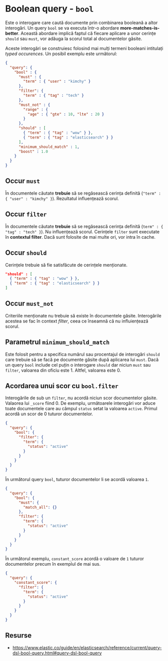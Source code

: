 # Boolean query - `bool`

Este o interogare care caută documente prin combinarea booleană a altor interogări. Un query `bool` se va executa într-o abordare **more-matches-is-better**. Această abordare implică faptul că fiecare aplicare a unor cerințe `should` sau `must`, vor adăuga la scorul total al documentelor găsite.

Aceste interogări se construiesc folosind mai mulți termeni booleani intitulați *typed occurences*. Un posibil exemplu este următorul:

```json
{
  "query": {
    "bool" : {
      "must" : {
        "term" : { "user" : "kimchy" }
      },
      "filter": {
        "term" : { "tag" : "tech" }
      },
      "must_not" : {
        "range" : {
          "age" : { "gte" : 10, "lte" : 20 }
        }
      },
      "should" : [
        { "term" : { "tag" : "wow" } },
        { "term" : { "tag" : "elasticsearch" } }
      ],
      "minimum_should_match" : 1,
      "boost" : 1.0
    }
  }
}
```

## Occur `must`

În documentele căutate **trebuie** să se regăsească cerința definită (`"term" : { "user" : "kimchy" }`). Rezultatul influențează scorul.


## Occur `filter`

În documentele căutate **trebuie** să se regăsească cerința definită (`term" : { "tag" : "tech" }`). Nu influențează scorul. Cerințele `filter` sunt executate în **contextul filter**. Dacă sunt folosite de mai multe ori, vor intra în cache.

## Occur `should`

Cerințele trebuie să fie satisfăcute de cerințele menționate.

```json
"should" : [
  { "term" : { "tag" : "wow" } },
  { "term" : { "tag" : "elasticsearch" } }
]
```

## Occur `must_not`

Criteriile menționate nu trebuie să existe în documentele găsite. Interogările acestea se fac în context *filter*, ceea ce înseamnă că nu influiențează scorul.

## Parametrul `minimum_should_match`

Este folosit pentru a specifica numărul sau procentajul de interogări `should` care trebuie să se facă pe documente găsite după aplicarea lui `must`.
Dacă un query `bool` include cel puțin o interogare `should` dar niciun `must` sau `filter`, valoarea din oficiu este 1. Altfel, valoarea este 0.

## Acordarea unui scor cu `bool.filter`

Interogările de sub un `filter`, nu acordă niciun scor documentelor găsite. Valaorea lui `_score` fiind 0. De exemplu, următoarele interogări vor aduce toate documentele care au câmpul `status` setat la valoarea `active`. Primul acordă un scor de 0 tuturor documentelor.

```json
{
  "query": {
    "bool": {
      "filter": {
        "term": {
          "status": "active"
        }
      }
    }
  }
}
```

În următorul query `bool`, tuturor documentelor li se acordă valoarea `1`.

```json
{
  "query": {
    "bool": {
      "must": {
        "match_all": {}
      },
      "filter": {
        "term": {
          "status": "active"
        }
      }
    }
  }
}
```

În următorul exemplu, `constant_score` acordă o valoare de `1` tuturor documentelor precum în exemplul de mai sus.

```json
{
  "query": {
    "constant_score": {
      "filter": {
        "term": {
          "status": "active"
        }
      }
    }
  }
}
```

## Resurse

- https://www.elastic.co/guide/en/elasticsearch/reference/current/query-dsl-bool-query.html#query-dsl-bool-query
